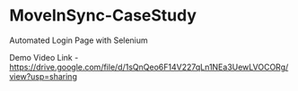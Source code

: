 # MoveInSync-CaseStudy
Automated Login Page with Selenium

Demo Video Link -https://drive.google.com/file/d/1sQnQeo6F14V227qLn1NEa3UewLVOCORg/view?usp=sharing
